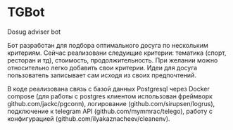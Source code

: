 # TGBot
Dosug adviser bot

Бот разработан для подбора оптимального досуга по нескольким критериям. Сейчас реализовани следуищие критерии: тематика (спорт, ресторан и тд), стоимость, продолжительность. При желании можно относительно легко добавить свои критерии. Идеи для досуга пользователь записывает сам исходя из своих предпочтений.

В коде реализована связь с базой данных Postgresql через Docker compose (для работы с postgres клиентом использован фреймворк github.com/jackc/pgconn), логирование (github.com/sirupsen/logrus), подключение к telegram API (github.com/mymmrac/telego), работу с конфигурацией (github.com/ilyakaznacheev/cleanenv).

